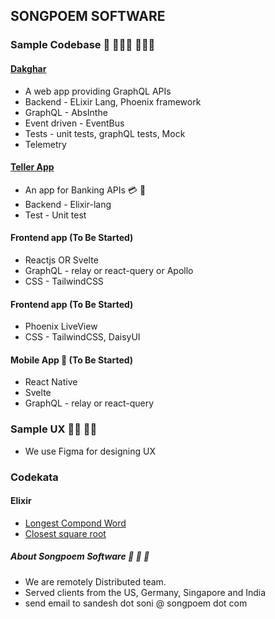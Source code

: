 ## SONGPOEM SOFTWARE

### Sample Codebase 🚀 👨🏻‍💻 👩🏻‍💻

#### [Dakghar](https://github.com/songpoemsoftware/dakghar_umbrella)
- A web app providing GraphQL APIs
- Backend - ELixir Lang, Phoenix framework
- GraphQL - AbsInthe
- Event driven - EventBus
- Tests - unit tests, graphQL tests, Mock
- Telemetry

#### [Teller App](https://github.com/songpoemsoftware/TellerService)
- An app for Banking APIs 💳 🏦
- Backend - Elixir-lang
- Test - Unit test

#### Frontend app (To Be Started)
- Reactjs OR Svelte
- GraphQL - relay or react-query or Apollo
- CSS - TailwindCSS

#### Frontend app (To Be Started)
- Phoenix LiveView
- CSS - TailwindCSS, DaisyUI


#### Mobile App 📱 (To Be Started)
- React Native
- Svelte
- GraphQL - relay or react-query

### Sample UX 👩‍🎨 👨‍🎨
- We use Figma for designing UX

### Codekata
#### Elixir
- [Longest Compond Word](https://github.com/songpoemsoftware/elixir-code-quiz/tree/main/longest_compond_word/)
- [Closest square root](https://github.com/songpoemsoftware/elixir-code-quiz/tree/main/closest_square_root/)

##### About Songpoem Software 🚀 🚀 🚀 
- We are remotely Distributed team.
- Served clients from the US, Germany, Singapore and India
- send email to sandesh dot soni @ songpoem dot com
